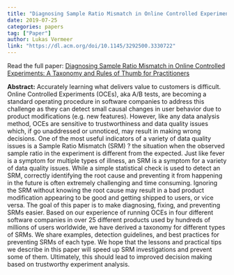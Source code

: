 ```yaml
---
title: "Diagnosing Sample Ratio Mismatch in Online Controlled Experiments: A Taxonomy and Rules of Thumb for Practitioners"
date: 2019-07-25
categories: papers
tag: ["Paper"]
author: Lukas Vermeer
link: "https://dl.acm.org/doi/10.1145/3292500.3330722"
---
```


Read the full paper: [Diagnosing Sample Ratio Mismatch in Online Controlled Experiments: A Taxonomy and Rules of Thumb for Practitioners](https://dl.acm.org/doi/10.1145/3292500.3330722)

**Abstract:**
Accurately learning what delivers value to customers is difficult. Online Controlled Experiments (OCEs), aka A/B tests, are becoming a standard operating procedure in software companies to address this challenge as they can detect small causal changes in user behavior due to product modifications (e.g. new features). However, like any data analysis method, OCEs are sensitive to trustworthiness and data quality issues which, if go unaddressed or unnoticed, may result in making wrong decisions. One of the most useful indicators of a variety of data quality issues is a Sample Ratio Mismatch (SRM) ? the situation when the observed sample ratio in the experiment is different from the expected. Just like fever is a symptom for multiple types of illness, an SRM is a symptom for a variety of data quality issues. While a simple statistical check is used to detect an SRM, correctly identifying the root cause and preventing it from happening in the future is often extremely challenging and time consuming. Ignoring the SRM without knowing the root cause may result in a bad product modification appearing to be good and getting shipped to users, or vice versa. The goal of this paper is to make diagnosing, fixing, and preventing SRMs easier. Based on our experience of running OCEs in four different software companies in over 25 different products used by hundreds of millions of users worldwide, we have derived a taxonomy for different types of SRMs. We share examples, detection guidelines, and best practices for preventing SRMs of each type. We hope that the lessons and practical tips we describe in this paper will speed up SRM investigations and prevent some of them. Ultimately, this should lead to improved decision making based on trustworthy experiment analysis.
